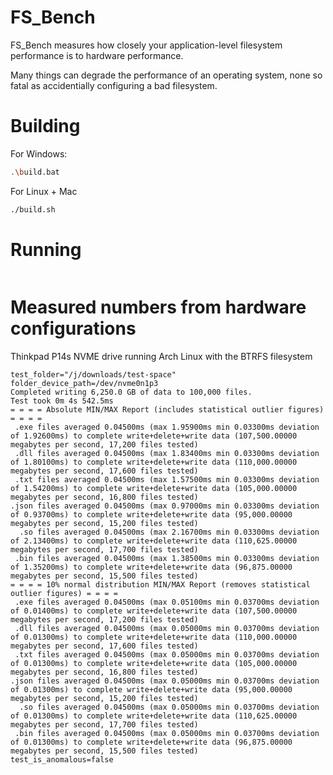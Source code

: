# FS_Bench

FS_Bench measures how closely your application-level filesystem performance is to hardware performance.

Many things can degrade the performance of an operating system, none so fatal as accidentially configuring a bad filesystem.

# Building

For Windows:

```bash
.\build.bat
```

For Linux + Mac

```bash
./build.sh
```


# Running

```bash

```

# Measured numbers from hardware configurations

Thinkpad P14s NVME drive running Arch Linux with the BTRFS filesystem

```
test_folder="/j/downloads/test-space"
folder_device_path=/dev/nvme0n1p3
Completed writing 6,250.0 GB of data to 100,000 files.
Test took 0m 4s 542.5ms
= = = = Absolute MIN/MAX Report (includes statistical outlier figures) = = = =
 .exe files averaged 0.04500ms (max 1.95900ms min 0.03300ms deviation of 1.92600ms) to complete write+delete+write data (107,500.00000 megabytes per second, 17,200 files tested)
 .dll files averaged 0.04500ms (max 1.83400ms min 0.03300ms deviation of 1.80100ms) to complete write+delete+write data (110,000.00000 megabytes per second, 17,600 files tested)
 .txt files averaged 0.04500ms (max 1.57500ms min 0.03300ms deviation of 1.54200ms) to complete write+delete+write data (105,000.00000 megabytes per second, 16,800 files tested)
.json files averaged 0.04500ms (max 0.97000ms min 0.03300ms deviation of 0.93700ms) to complete write+delete+write data (95,000.00000 megabytes per second, 15,200 files tested)
  .so files averaged 0.04500ms (max 2.16700ms min 0.03300ms deviation of 2.13400ms) to complete write+delete+write data (110,625.00000 megabytes per second, 17,700 files tested)
 .bin files averaged 0.04500ms (max 1.38500ms min 0.03300ms deviation of 1.35200ms) to complete write+delete+write data (96,875.00000 megabytes per second, 15,500 files tested)
= = = = 10% normal distribution MIN/MAX Report (removes statistical outlier figures) = = = =
 .exe files averaged 0.04500ms (max 0.05100ms min 0.03700ms deviation of 0.01400ms) to complete write+delete+write data (107,500.00000 megabytes per second, 17,200 files tested)
 .dll files averaged 0.04500ms (max 0.05000ms min 0.03700ms deviation of 0.01300ms) to complete write+delete+write data (110,000.00000 megabytes per second, 17,600 files tested)
 .txt files averaged 0.04500ms (max 0.05000ms min 0.03700ms deviation of 0.01300ms) to complete write+delete+write data (105,000.00000 megabytes per second, 16,800 files tested)
.json files averaged 0.04500ms (max 0.05000ms min 0.03700ms deviation of 0.01300ms) to complete write+delete+write data (95,000.00000 megabytes per second, 15,200 files tested)
  .so files averaged 0.04500ms (max 0.05000ms min 0.03700ms deviation of 0.01300ms) to complete write+delete+write data (110,625.00000 megabytes per second, 17,700 files tested)
 .bin files averaged 0.04500ms (max 0.05000ms min 0.03700ms deviation of 0.01300ms) to complete write+delete+write data (96,875.00000 megabytes per second, 15,500 files tested)
test_is_anomalous=false
```

